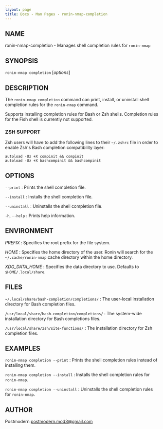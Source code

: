 ```yaml
---
layout: page
title: Docs - Man Pages - ronin-nmap-completion
---
```


## NAME

ronin-nmap-completion - Manages shell completion rules for `ronin-nmap`

## SYNOPSIS

`ronin-nmap completion` [*options*]

## DESCRIPTION

The `ronin-nmap completion` command can print, install, or uninstall shell
completion rules for the `ronin-nmap` command.

Supports installing completion rules for Bash or Zsh shells.
Completion rules for the Fish shell is currently not supported.

### ZSH SUPPORT

Zsh users will have to add the following lines to their `~/.zshrc` file in
order to enable Zsh's Bash completion compatibility layer:

    autoload -Uz +X compinit && compinit
    autoload -Uz +X bashcompinit && bashcompinit

## OPTIONS

`--print`
: Prints the shell completion file.

`--install`
: Installs the shell completion file.

`--uninstall`
: Uninstalls the shell completion file.

`-h`, `--help`
: Prints help information.

## ENVIRONMENT

*PREFIX*
: Specifies the root prefix for the file system.

*HOME*
: Specifies the home directory of the user. Ronin will search for the
  `~/.cache/ronin-nmap` cache directory within the home directory.

*XDG_DATA_HOME*
: Specifies the data directory to use. Defaults to `$HOME/.local/share`.

## FILES

`~/.local/share/bash-completion/completions/`
: The user-local installation directory for Bash completion files.

`/usr/local/share/bash-completion/completions/`
: The system-wide installation directory for Bash completions files.

`/usr/local/share/zsh/site-functions/`
: The installation directory for Zsh completion files.

## EXAMPLES

`ronin-nmap completion --print`
: Prints the shell completion rules instead of installing them.

`ronin-nmap completion --install`
: Installs the shell completion rules for `ronin-nmap`.

`ronin-nmap completion --uninstall`
: Uninstalls the shell completion rules for `ronin-nmap`.

## AUTHOR

Postmodern <postmodern.mod3@gmail.com>


